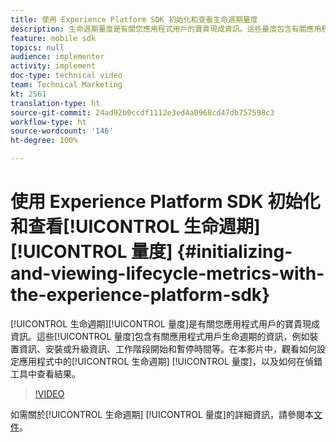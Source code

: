 ```yaml
---
title: 使用 Experience Platform SDK 初始化和查看生命週期量度
description: 生命週期量度是有關您應用程式用戶的寶貴現成資訊。這些量度包含有關應用程式用戶生命週期的資訊，例如裝置資訊、安裝或升級資訊、工作階段開始和暫停時間等。在本影片中，觀看如何設定應用程式中的生命週期 量度，以及如何在偵錯工具中查看結果。
feature: mobile sdk
topics: null
audience: implementer
activity: implement
doc-type: technical video
team: Technical Marketing
kt: 2561
translation-type: ht
source-git-commit: 24ad92b0ccdf1112e3ed4a0968cd47db757598c3
workflow-type: ht
source-wordcount: '146'
ht-degree: 100%

---
```



# 使用 Experience Platform SDK 初始化和查看[!UICONTROL 生命週期][!UICONTROL 量度] {#initializing-and-viewing-lifecycle-metrics-with-the-experience-platform-sdk}

[!UICONTROL 生命週期][!UICONTROL 量度]是有關您應用程式用戶的寶貴現成資訊。這些[!UICONTROL 量度]包含有關應用程式用戶生命週期的資訊，例如裝置資訊、安裝或升級資訊、工作階段開始和暫停時間等。在本影片中，觀看如何設定應用程式中的[!UICONTROL 生命週期] [!UICONTROL 量度]，以及如何在偵錯工具中查看結果。

>[!VIDEO](https://video.tv.adobe.com/v/26258/?quality=12)

如需關於[!UICONTROL 生命週期] [!UICONTROL 量度]的詳細資訊，請參閱本[文件](https://aep-sdks.gitbook.io/docs/using-mobile-extensions/mobile-core/lifecycle)。
